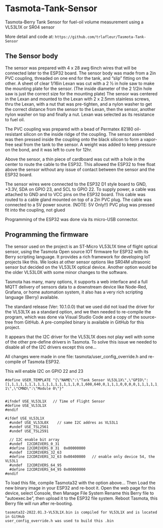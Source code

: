 
# Tasmota-Tank-Sensor
Tasmota-Berry Tank Sensor for fuel-oil volume measurement using a VL53L1X or SR04 sensor

More detail and code at:   `https://github.com/trlafleur/Tasmota-Tank-Sensor`


## The Sensor body

The sensor was prepared with 4 x 28 awg 6inch wires that will be connected later to the ESP32 board. The sensor body was made from a 2in PVC coupling, threaded on one end for the tank, and “slip” fitting on the other. A sheet of clear 1/16in Lexan was cut with a 2 ½ in hole saw to make the mounting plate for the sensor. (The inside diameter of the 2 1/2in hole saw is just the correct size for the mounting plate) The sensor was centered in the Lexan and mounted to the Lexan with 2 x 2.5mm stainless screws, thru the Lexan, with a nut that was pre-tighten, and a nylon washer to get the correct distance from the sensor to the Lexan, then the sensor, another nylon washer on top and finally a nut. Lexan was selected as its resistance to fuel oil.

The PVC coupling was prepared with a bead of Permatex 82180 oil-resistant silicon on the inside ridge of the coupling.  The sensor assembled was then pressed inside the coupling onto the black silicon to form a vapor-free seal from the tank to the sensor. A weight was added to keep pressure on the bond, and it was left to cure for 12hr.

Above the sensor, a thin piece of cardboard was cut with a hole in the center to route the cable to the ESP32. This allowed the ESP32 to free float above the sensor without any issue of contact between the sensor and the ESP32 board.

The sensor wires were connected to the ESP32 D1 style board to GND, +3.3V, SDA on GPIO 23, and SCL to GPIO 22.  To supply power, a cable was attached to GND and to VCC pins on the ESP32 board. This cable was routed to a cable gland mounted on top of a 2in PVC plug. The cable was connected to a 5V power source. (NOTE: 5V Only!!)  PVC plug was pressed fit into the coupling, not glued

Programming of the ESP32 was done via its micro-USB connector. 

        
## Programming the firmware

The sensor used on the project is an ST-Micro VL53L1X time of flight optical sensor, using the Tasmota Open source IOT firmware for ESP32 with its Berry scripting language. It provides a rich framework for developing IoT projects like this. We looks at other sensor options like SR04M ultrasonic sensor but decided on the VL53L1X optical device. Another option would be the older VL53L0X with some minor changes to the software.

Tasmota has many, many options, it supports a web interface and a full MQTT delivery of sensors data to a downstream device like Node-Red, Grafana, or home automation system, it also has a very rich scripting language (Berry) available.

The standard release (Ver: 10.1.0.0) that we used did not load the driver for the VL53L1X as a standard option, and we then needed to re-compile the program, which was done via Visual Studio Code and a copy of the source-tree from GitHub. A pre-compiled binary is available in GitHub for this project.

It appears that the I2C driver for the VL53L1X does not play well with some of the other pre-define drivers in Tasmota. To solve this issue we needed to disable all of the I2C drivers except this one…

All changes were made  in one file:  tasmota/user_config_override.h 
and re-compile of Tasmota ESP32.

This will enable I2C on GPIO 22 and 23

~~~
#define USER_TEMPLATE "{\"NAME\":\"Tank Sensor VL53L1X\",\"GPIO\":[1,1,1,1,1,1,1,1,1,1,1,1,1,1,1,1,0,1,608,640,0,1,1,1,0,0,0,0,1,1,1,1,1,0,0,1],\"FLAG\":0,\"BASE\":1,\"CMND\":\"SetOption8 1\",\"CMND\":\"Module 0\"}"
   
    
#ifndef USE_VL53L1X   // Time of Flight Sensor
#define USE_VL53L1X 
#endif

#ifdef USE_VL53L1X
  #undef USE_VL53L0X    // same I2C addres as VL53L1
  #undef USE_TSL2561
  #undef USE_TSL2591

  // I2C enable bit array
  #undef  I2CDRIVERS_0_31
  #define I2CDRIVERS_0_31  0x00000000
  #undef  I2CDRIVERS_32_63
  #define I2CDRIVERS_32_63 0x00400000   // enable only device 54, the VL53L1
  #undef  I2CDRIVERS_64_95
  #define I2CDRIVERS_64_95 0x00000000
#endif
~~~
To load this file, compile Tasmota32 with the option above...
Then Load the new binary image in your ESP32 and re-boot it. 
Open the web page for this device, select Console, then Manage File System
Rename this Berry file to "autoexec.be", then upload it to the ESP32 file system. 
Reboot Tasmota, this Berry file will run after re-booting.

~~~
tasmota32-2022.01.3-VL53L1X.bin is compiled for VL53L1X and is located in GitHub
user_config_override.h was used to build this .bin
~~~
